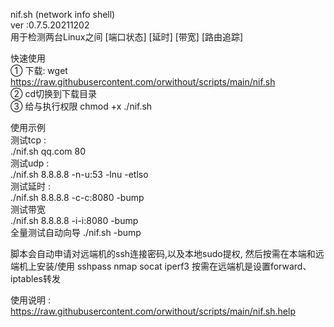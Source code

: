 nif.sh (network info shell)  
ver :0.7.5.20211202  
用于检测两台Linux之间 [端口状态] [延时] [带宽] [路由追踪]  
  
快速使用  
① 下载: wget https://raw.githubusercontent.com/orwithout/scripts/main/nif.sh  
② cd切换到下载目录  
③ 给与执行权限 chmod +x ./nif.sh  
  
使用示例  
测试tcp :  
./nif.sh qq.com 80  
测试udp :  
./nif.sh 8.8.8.8 -n-u:53 -lnu -etlso  
测试延时 :  
./nif.sh 8.8.8.8 -c-c:8080 -bump  
测试带宽  
./nif.sh 8.8.8.8 -i-i:8080 -bump  
全量测试自动向导
./nif.sh -bump  
  
脚本会自动申请对远端机的ssh连接密码,以及本地sudo提权,
然后按需在本端和远端机上安装/使用 sshpass nmap socat iperf3
按需在远端机是设置forward、iptables转发
  
使用说明 :  
https://raw.githubusercontent.com/orwithout/scripts/main/nif.sh.help  
